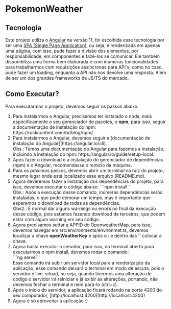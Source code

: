 # PokemonWeather

## Tecnologia

Este projeto utiliza o [Angular](https://angular.io/) na versão 11, foi escolhida esse tecnologia por ser uma [SPA (Single Page Application)](https://www.devmedia.com.br/ja-ouviu-falar-em-single-page-applications/39009), ou seja, é renderizada em apenas uma página, com isso, pude fazer a divisão dos elementos, por responsabilidade, em componentes e fazê-los se comunicar. Ele também disponibiliza uma forma bem elaborada e com inumeras funcionalidades para trabalharmos com requisições assíncronas para API's, como no caso, pude fazer um loading, enquanto a API não nos devolve uma resposta. Além de ser um dos grandes frameworks de JS/TS do mercado.

## Como Executar?

Para executarmos o projeto, devemos seguir os passos abaixo:

<ol>
    <li>
        Para instalarmos o Angular, precisamos ter instalado o node, mais especificamente o seu gerenciador de pacotes, o <b>npm</b>, para isso, seguir a documentação de instalação do npm: https://rockcontent.com/br/blog/npm/
    </li>
    <li>
        Para instalarmos o Angular, devemos seguir a [documentação de instalação do Angular](https://angular.io/cli).</br>
        Obs.: Temos uma documentação do Angular para fazemos a instalação, incluindo a instalação do npm: https://angular.io/guide/setup-local.
    </li>
    <li>
        Após fazer o download e a instalação do gerenciador de dependências (npm) e o Angular, recomendasse o reinício da máquina.
    </li>
    <li>
        Para os próximos passos, devemos abrir um terminal na raiz do projeto, mesmo lugar onde está localizado esse arquivo (README.md).
    </li>
    <li>
        Agora deveremos fazer a instalação dos dependências do projeto, para isso, devemos executar o código abaixo:
        ```npm install```</br>
        Obs.: Após a execução desse comando, inúmeras dependências serão instaladas, o que pode demorar um tempo, mas é importante que esperemos o download de todas as dependências.</br>
        Obs2.: É normal dar alguns warnings ou errors no final da execução desse código, pois estamos fazendo download de terceiros, que podem estar com algum warning em seu código.
    </li>
    <li>
        Agora precisamos settar a APPID do OpenweatherMap, para isso, devemos navegar em src/environments/environmet.ts, devemos localizar a chave <b>openWeatherKey</b> e após o : e dentro das '' colocar a chave.
    </li>
    <li>
        Agora basta executar o servidor, para isso, no terminal aberto para executarmos o npm install, devemos rodar o comando:</br>
        ```ng serve```</br>
        Esse comando irá subir um servidor local para a renderização da aplicação, esse comando deixará o terminal em modo de escuta, pois o servidor é live-reload, ou seja, quando tivermos uma alteração de código o servidor irá reiniciar e já exibir as alterações, portando, não devemos fechar o terminal e nem pará-lo (ctrl+c).
    </li>
    <li>
        Após o inicio do servidor, a aplicação ficará rodando na porta 4200 do seu computador, [http://localhost:4200](http://localhost:4200)
    </li>
    <li>
        Agora é só aproveitar a aplicação :)
    </li>
</ol>
